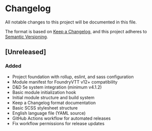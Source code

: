 # Changelog

All notable changes to this project will be documented in this file.

The format is based on [Keep a Changelog](https://keepachangelog.com/en/1.1.0/),
and this project adheres to [Semantic Versioning](https://semver.org/spec/v2.0.0.html).

## [Unreleased]

### Added
- Project foundation with rollup, eslint, and sass configuration
- Module manifest for FoundryVTT v12+ compatibility
- D&D 5e system integration (minimum v4.1.2)
- Basic module initialization hook
- Initial module structure and build system
- Keep a Changelog format documentation
- Basic SCSS stylesheet structure
- English language file (YAML source)
- GitHub Actions workflow for automated releases
- Fix workflow permissions for release updates